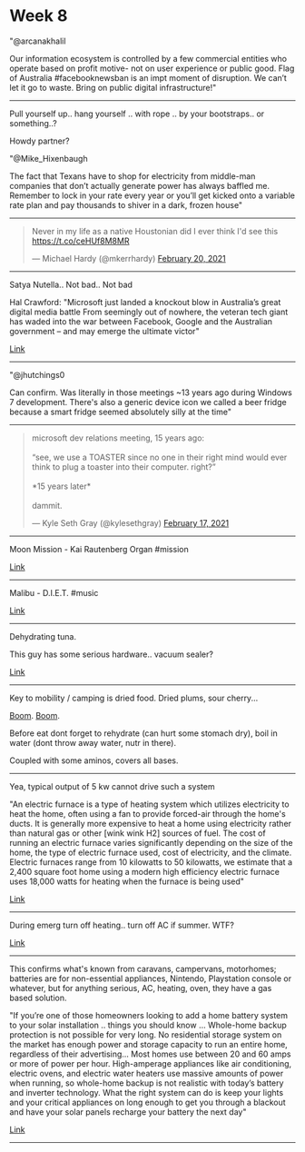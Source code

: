 # Week 8

"@arcanakhalil

Our information ecosystem is controlled by a few commercial entities
who operate based on profit motive- not on user experience or public
good. Flag of Australia \#facebooknewsban is an impt moment of
disruption. We can’t let it go to waste. Bring on public digital
infrastructure!"

---

Pull yourself up.. hang yourself .. with rope .. by your
bootstraps.. or something..?

Howdy partner?

"@Mike_Hixenbaugh

The fact that Texans have to shop for electricity from middle-man
companies that don’t actually generate power has always baffled
me. Remember to lock in your rate every year or you’ll get kicked onto
a variable rate plan and pay thousands to shiver in a dark, frozen
house"

---

<blockquote class="twitter-tweet"><p lang="en" dir="ltr">Never in my life as a native Houstonian did I ever think I&#39;d see this <a href="https://t.co/ceHUf8M8MR">https://t.co/ceHUf8M8MR</a></p>&mdash; Michael Hardy (@mkerrhardy) <a href="https://twitter.com/mkerrhardy/status/1362940026707869697?ref_src=twsrc%5Etfw">February 20, 2021</a></blockquote> <script async src="https://platform.twitter.com/widgets.js" charset="utf-8"></script>

---

Satya Nutella.. Not bad.. Not bad

Hal Crawford: "Microsoft just landed a knockout blow in Australia’s
great digital media battle From seemingly out of nowhere, the veteran
tech giant has waded into the war between Facebook, Google and the
Australian government – and may emerge the ultimate victor"

[Link](https://thespinoff.co.nz/media/10-02-2021/microsoft-just-landed-a-knockout-blow-in-australias-great-digital-media-battle/)

---

"@jhutchings0

Can confirm. Was literally in those meetings ~13 years ago during
Windows 7 development. There's also a generic device icon we called a
beer fridge because a smart fridge seemed absolutely silly at the
time"

---

<blockquote class="twitter-tweet"><p lang="en" dir="ltr">microsoft dev relations meeting, 15 years ago:<br><br>“see, we use a TOASTER since no one in their right mind would ever think to plug a toaster into their computer. right?”<br><br>*15 years later*<br><br>dammit.</p>&mdash; Kyle Seth Gray (@kylesethgray) <a href="https://twitter.com/kylesethgray/status/1362047030537973763?ref_src=twsrc%5Etfw">February 17, 2021</a></blockquote> <script async src="https://platform.twitter.com/widgets.js" charset="utf-8"></script>

---

Moon Mission - Kai Rautenberg Organ \#mission

[Link](https://youtu.be/eCqBPGmj0Uo)

---

Malibu - D.I.E.T. \#music

[Link](https://youtu.be/ZKvi2Qyj4Yg)

---

Dehydrating tuna.

This guy has some serious hardware.. vacuum sealer? 

[Link](https://youtu.be/UC0KVAfUc8c?t=363)

---

Key to mobility / camping is dried food. Dried plums, sour cherry...

[Boom](https://pbs.twimg.com/media/EugM3UxWgAIxTLp?format=jpg&name=small).
[Boom](https://pbs.twimg.com/media/EugM73bXIAE8SSr?format=jpg&name=small).

Before eat dont forget to rehydrate (can hurt some stomach dry),
boil in water (dont throw away water, nutr in there).

Coupled with some aminos, covers all bases.

---

Yea, typical output of 5 kw cannot drive such a system

"An electric furnace is a type of heating system which utilizes
electricity to heat the home, often using a fan to provide forced-air
through the home's ducts. It is generally more expensive to heat a
home using electricity rather than natural gas or other [wink wink H2]
sources of fuel. The cost of running an electric furnace varies
significantly depending on the size of the home, the type of electric
furnace used, cost of electricity, and the climate. Electric furnaces
range from 10 kilowatts to 50 kilowatts, we estimate that a 2,400
square foot home using a modern high efficiency electric furnace uses
18,000 watts for heating when the furnace is being used"

[Link](https://energyusecalculator.com/electricity_furnace.htm)

---

During emerg turn off heating.. turn off AC if summer. WTF? 

[Link](https://swellenergy.zendesk.com/hc/en-us/articles/360013558094-Powerwall-Operations-During-A-Utility-Outage)

---

This confirms what's known from caravans, campervans, motorhomes;
batteries are for non-essential appliances, Nintendo, Playstation
console or whatever, but for anything serious, AC, heating, oven, they
have a gas based solution.

"If you’re one of those homeowners looking to add a home battery
system to your solar installation .. things you should know
... Whole-home backup protection is not possible for very long. No
residential storage system on the market has enough power and storage
capacity to run an entire home, regardless of their
advertising... Most homes use between 20 and 60 amps or more of power
per hour. High-amperage appliances like air conditioning, electric
ovens, and electric water heaters use massive amounts of power when
running, so whole-home backup is not realistic with today’s battery
and inverter technology. What the right system can do is keep your
lights and your critical appliances on long enough to get you through
a blackout and have your solar panels recharge your battery the next
day"

[Link](https://www.globenewswire.com/news-release/2020/01/14/1970196/0/en/Five-Things-You-Should-Know-When-Buying-a-Home-Solar-Battery-System.html)

---
